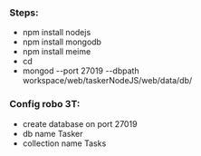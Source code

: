 
### Steps:
* npm install nodejs
* npm install mongodb
* npm install meime
* cd
* mongod --port 27019 --dbpath workspace/web/taskerNodeJS/web/data/db/

### Config robo 3T:
* create database on port 27019
* db name Tasker
* collection name Tasks